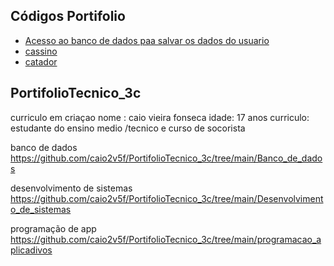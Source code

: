 
## Códigos Portifolio

* [Acesso ao banco de dados paa salvar os dados do usuario](Banco_de_dados/diagrama)
* [cassino](Desenvolvimento_de_sistemas)
* [catador](programacao_aplicadivos)


## PortifolioTecnico_3c
curriculo em criaçao
nome : caio vieira fonseca
idade: 17 anos
curriculo: estudante do ensino medio /tecnico e curso de socorista


banco de dados https://github.com/caio2v5f/PortifolioTecnico_3c/tree/main/Banco_de_dados

desenvolvimento de sistemas https://github.com/caio2v5f/PortifolioTecnico_3c/tree/main/Desenvolvimento_de_sistemas

programação de app https://github.com/caio2v5f/PortifolioTecnico_3c/tree/main/programacao_aplicadivos

